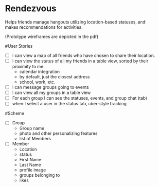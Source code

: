 # Rendezvous
Helps friends manage hangouts utilizing location-based statuses, and makes recommendations for activities.

(Prototype wireframes are depicted in the pdf)

#User Stories
- [ ] I can view a map of all friends who have chosen to share their location.
- [ ] I can view the status of all my friends in a table view, sorted by their proximity to me.
	- calendar integration
	- by default, just the closest address
	- school, work, etc.
- [ ] I can message groups going to events
- [ ] I can view all my groups in a table view
- [ ] For each group I can see the statuses, events, and group chat (tab)
- [ ] when I select a user in the status tab, uber-style tracking

#Scheme 
- [ ] Group
	- Group name
	- photo and other personalizing features  
	- list of Members
- [ ] Member
	- Location
	- status
	- First Name 
	- Last Name
	- profile image
	- groups belonging to
	- likes

